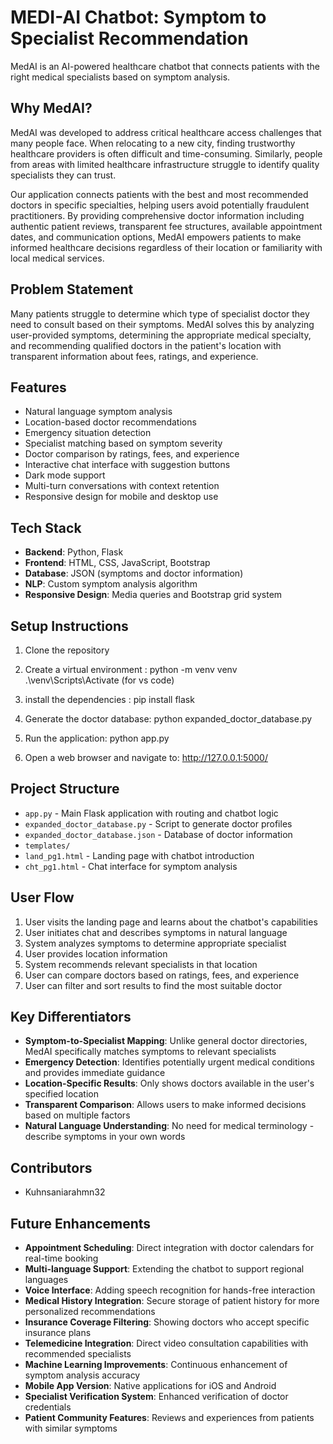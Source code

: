 # MEDI-AI Chatbot: Symptom to Specialist Recommendation

MedAI is an AI-powered healthcare chatbot that connects patients with the right medical specialists based on symptom analysis.

## Why MedAI?

MedAI was developed to address critical healthcare access challenges that many people face. When relocating to a new city, finding trustworthy healthcare providers is often difficult and time-consuming. Similarly, people from areas with limited healthcare infrastructure struggle to identify quality specialists they can trust.

Our application connects patients with the best and most recommended doctors in specific specialties, helping users avoid potentially fraudulent practitioners. By providing comprehensive doctor information including authentic patient reviews, transparent fee structures, available appointment dates, and communication options, MedAI empowers patients to make informed healthcare decisions regardless of their location or familiarity with local medical services.

## Problem Statement

Many patients struggle to determine which type of specialist doctor they need to consult based on their symptoms. MedAI solves this by analyzing user-provided symptoms, determining the appropriate medical specialty, and recommending qualified doctors in the patient's location with transparent information about fees, ratings, and experience.

## Features

- Natural language symptom analysis
- Location-based doctor recommendations
- Emergency situation detection
- Specialist matching based on symptom severity
- Doctor comparison by ratings, fees, and experience
- Interactive chat interface with suggestion buttons
- Dark mode support
- Multi-turn conversations with context retention
- Responsive design for mobile and desktop use

## Tech Stack

- **Backend**: Python, Flask
- **Frontend**: HTML, CSS, JavaScript, Bootstrap
- **Database**: JSON (symptoms and doctor information)
- **NLP**: Custom symptom analysis algorithm
- **Responsive Design**: Media queries and Bootstrap grid system

## Setup Instructions

1. Clone the repository


2. Create a virtual environment :
python -m venv venv
.\venv\Scripts\Activate  (for vs code)

3. install the dependencies : pip install flask
   
4. Generate the doctor database:
   python expanded_doctor_database.py

5. Run the application:
   python app.py
   
6. Open a web browser and navigate to:
http://127.0.0.1:5000/

## Project Structure

- `app.py` - Main Flask application with routing and chatbot logic
- `expanded_doctor_database.py` - Script to generate doctor profiles
- `expanded_doctor_database.json` - Database of doctor information
- `templates/`
- `land_pg1.html` - Landing page with chatbot introduction
- `cht_pg1.html` - Chat interface for symptom analysis

## User Flow
1. User visits the landing page and learns about the chatbot's capabilities
2. User initiates chat and describes symptoms in natural language
3. System analyzes symptoms to determine appropriate specialist
4. User provides location information 
5. System recommends relevant specialists in that location
6. User can compare doctors based on ratings, fees, and experience
7. User can filter and sort results to find the most suitable doctor


## Key Differentiators

- **Symptom-to-Specialist Mapping**: Unlike general doctor directories, MedAI specifically matches symptoms to relevant specialists
- **Emergency Detection**: Identifies potentially urgent medical conditions and provides immediate guidance
- **Location-Specific Results**: Only shows doctors available in the user's specified location
- **Transparent Comparison**: Allows users to make informed decisions based on multiple factors
- **Natural Language Understanding**: No need for medical terminology - describe symptoms in your own words

## Contributors

- Kuhnsaniarahmn32



## Future Enhancements

- **Appointment Scheduling**: Direct integration with doctor calendars for real-time booking
- **Multi-language Support**: Extending the chatbot to support regional languages
- **Voice Interface**: Adding speech recognition for hands-free interaction
- **Medical History Integration**: Secure storage of patient history for more personalized recommendations
- **Insurance Coverage Filtering**: Showing doctors who accept specific insurance plans
- **Telemedicine Integration**: Direct video consultation capabilities with recommended specialists
- **Machine Learning Improvements**: Continuous enhancement of symptom analysis accuracy
- **Mobile App Version**: Native applications for iOS and Android
- **Specialist Verification System**: Enhanced verification of doctor credentials
- **Patient Community Features**: Reviews and experiences from patients with similar symptoms



